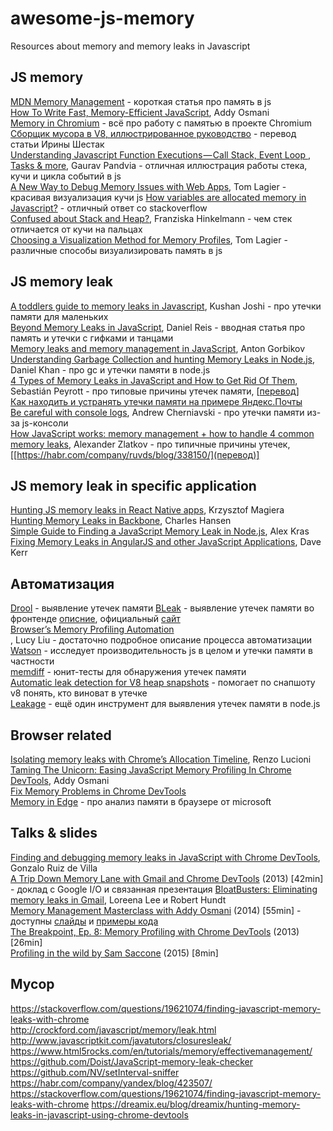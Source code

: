 ﻿# awesome-js-memory
Resources about memory and memory leaks in Javascript

JS memory
---------
[MDN Memory Management](https://developer.mozilla.org/en-US/docs/Web/JavaScript/Memory_Management) - короткая статья про память в js  
[How To Write Fast, Memory-Efficient JavaScript](https://www.smashingmagazine.com/2012/11/writing-fast-memory-efficient-javascript/), Addy Osmani  
[Memory in Chromium](https://chromium.googlesource.com/chromium/src/+/master/docs/memory/README.md) - всё про работу с памятью в проекте Chromium  
[Сборщик мусора в V8, иллюстрированное руководство](https://medium.com/devschacht/%D1%81%D0%B1%D0%BE%D1%80%D1%89%D0%B8%D0%BA-%D0%BC%D1%83%D1%81%D0%BE%D1%80%D0%B0-%D0%B2-v8-%D0%B8%D0%BB%D0%BB%D1%8E%D1%81%D1%82%D1%80%D0%B8%D1%80%D0%BE%D0%B2%D0%B0%D0%BD%D0%BD%D0%BE%D0%B5-%D1%80%D1%83%D0%BA%D0%BE%D0%B2%D0%BE%D0%B4%D1%81%D1%82%D0%B2%D0%BE-d3e496a4d378) - перевод статьи Ирины Шестак  
[Understanding Javascript Function Executions — Call Stack, Event Loop , Tasks & more](https://medium.com/@gaurav.pandvia/understanding-javascript-function-executions-tasks-event-loop-call-stack-more-part-1-5683dea1f5ec), Gaurav Pandvia - отличная иллюстрация работы стека, кучи и цикла событий в js  
[A New Way to Debug Memory Issues with Web Apps](https://medium.com/@tomlagier/a-new-way-to-debug-memory-issues-with-web-apps-4e29df964af2), Tom Lagier - красивая визуализация кучи js
[How variables are allocated memory in Javascript?](https://stackoverflow.com/questions/2800463/how-variables-are-allocated-memory-in-javascript) - отличный ответ со stackoverflow  
[Confused about Stack and Heap?](https://medium.com/fhinkel/confused-about-stack-and-heap-2cf3e6adb771), Franziska Hinkelmann - чем стек отличается от кучи на пальцах  
[Choosing a Visualization Method for Memory Profiles](https://hackernoon.com/a-tale-of-javascript-performance-6011615523e8), Tom Lagier - различные способы визуализировать память в js  
  

JS memory leak
--------------
[A toddlers guide to memory leaks in Javascript](https://dev.to/kepta/a-toddlers-guide-to-memory-leaks-in-javascript-25lf), Kushan Joshi - про утечки памяти для маленьких  
[Beyond Memory Leaks in JavaScript](https://medium.com/outsystems-experts/beyond-memory-leaks-in-javascript-d27fd48ae67e), Daniel Reis - вводная статья про память и утечки с гифками и танцами  
[Memory leaks and memory management in JavaScript](https://antongorbikov.wordpress.com/2015/08/27/about-memory-leaks-again/), Anton Gorbikov  
[Understanding Garbage Collection and hunting Memory Leaks in Node.js](https://www.dynatrace.com/news/blog/understanding-garbage-collection-and-hunting-memory-leaks-in-node-js/), Daniel Khan - про gc и утечки памяти в node.js  
[4 Types of Memory Leaks in JavaScript and How to Get Rid Of Them](https://auth0.com/blog/four-types-of-leaks-in-your-javascript-code-and-how-to-get-rid-of-them/), Sebastián Peyrott - про типовые причины утечек памяти, [[перевод](https://habr.com/post/309318/)]  
[Как находить и устранять утечки памяти на примере Яндекс.Почты](https://habr.com/company/yandex/blog/195198/)  
[Be careful with console logs](https://medium.com/@cherniavskii/javascript-console-log-memory-leak-de3433efb278), Andrew Cherniavski - про утечки памяти из-за js-консоли  
[How JavaScript works: memory management + how to handle 4 common memory leaks](https://blog.sessionstack.com/how-javascript-works-memory-management-how-to-handle-4-common-memory-leaks-3f28b94cfbec), Alexander Zlatkov - про типичные причины утечек, [[https://habr.com/company/ruvds/blog/338150/](перевод)]  

JS memory leak in specific application
--------------------------------------
[Hunting JS memory leaks in React Native apps](https://blog.swmansion.com/hunting-js-memory-leaks-in-react-native-apps-bd73807d0fde), Krzysztof Magiera  
[Hunting Memory Leaks in Backbone](https://content.pivotal.io/blog/hunting-memory-leaks-in-backbone), Charles Hansen  
[Simple Guide to Finding a JavaScript Memory Leak in Node.js](https://www.alexkras.com/simple-guide-to-finding-a-javascript-memory-leak-in-node-js/), Alex Kras  
[Fixing Memory Leaks in AngularJS and other JavaScript Applications](https://www.dwmkerr.com/fixing-memory-leaks-in-angularjs-applications/), Dave Kerr

Автоматизация
-------------
[Drool](https://github.com/samccone/drool) - выявление утечек памяти
[BLeak](https://github.com/plasma-umass/BLeak) - выявление утечек памяти во фронтенде [описние](https://jvilk.com/assets/pdf/bleak.pdf), официальный [сайт](http://plasma-umass.org/BLeak/)  
[Browser’s Memory Profiling Automation  
](http://www.theseus.fi/bitstream/handle/10024/133482/Browsers%20Automated%20Memory%20Profiling.pdf;jsessionid=BC27E5B30358CA5ED1C302468642EA94?sequence=1), Lucy Liu - достаточно подробное описание процесса автоматизации  
[Watson](https://github.com/airhorns/watson) - исследует производительность js в целом и утечки памяти в частности  
[memdiff](https://github.com/azer/memdiff) - юнит-тесты для обнаружения утечек памяти  
[Automatic leak detection for V8 heap snapshots](https://github.com/joyeecheung/v8-mat) - помогает по снапшоту v8 понять, кто виноват в утечке  
[Leakage](https://github.com/andywer/leakage) - ещё один инструмент для выявления утечек памяти в node.js  

Browser related
---------------
[Isolating memory leaks with Chrome’s Allocation Timeline](https://blog.logrocket.com/isolating-memory-leaks-with-chromes-allocation-timeline-244fa9c48e8e), Renzo Lucioni  
[Taming The Unicorn: Easing JavaScript Memory Profiling In Chrome DevTools](https://addyosmani.com/blog/taming-the-unicorn-easing-javascript-memory-profiling-in-devtools/), Addy Osmani  
[Fix Memory Problems in Chrome DevTools](https://developers.google.com/web/tools/chrome-devtools/memory-problems/)  
[Memory in Edge](https://docs.microsoft.com/en-us/microsoft-edge/devtools-guide/memory) - про анализ памяти в браузере от microsoft  

Talks & slides
--------------
[Finding and debugging memory leaks in JavaScript with Chrome DevTools](http://slides.com/gruizdevilla/memory#/), Gonzalo Ruiz de Villa  
[A Trip Down Memory Lane with Gmail and Chrome DevTools](https://www.youtube.com/watch?v=x9Jlu_h_Lyw) (2013) [42min] - доклад с Google I/O и связанная презентация [BloatBusters: Eliminating memory leaks in Gmail](https://docs.google.com/presentation/d/1wUVmf78gG-ra5aOxvTfYdiLkdGaR9OhXRnOlIcEmu2s/pub?start=false&loop=false&delayms=3000&slide=id.g1d65bdf6_0_0), Loreena Lee и Robert Hundt  
[Memory Management Masterclass with Addy Osmani](https://www.youtube.com/watch?v=LaxbdIyBkL0) (2014) [55min] - доступны [слайды](https://speakerdeck.com/addyosmani/javascript-memory-management-masterclass) и [примеры кода](https://github.com/addyosmani/memory-mysteries)  
[The Breakpoint, Ep. 8: Memory Profiling with Chrome DevTools](https://www.youtube.com/watch?v=L3ugr9BJqIs) (2013) [26min]  
[Profiling in the wild by Sam Saccone](https://www.youtube.com/watch?v=OLWEyH7_4e0) (2015) [8min]  

Мусор
-----
https://stackoverflow.com/questions/19621074/finding-javascript-memory-leaks-with-chrome  
http://crockford.com/javascript/memory/leak.html  
http://www.javascriptkit.com/javatutors/closuresleak/  
https://www.html5rocks.com/en/tutorials/memory/effectivemanagement/
https://github.com/Doist/JavaScript-memory-leak-checker
https://github.com/NV/setInterval-sniffer
https://habr.com/company/yandex/blog/423507/
https://stackoverflow.com/questions/19621074/finding-javascript-memory-leaks-with-chrome
https://dreamix.eu/blog/dreamix/hunting-memory-leaks-in-javascript-using-chrome-devtools